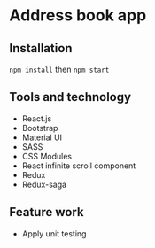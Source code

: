 # Address book app

## Installation

`npm install` then `npm start`

## Tools and technology 
- React.js
- Bootstrap
- Material UI
- SASS
- CSS Modules
- React infinite scroll component 
- Redux
- Redux-saga

## Feature work
- Apply unit testing
